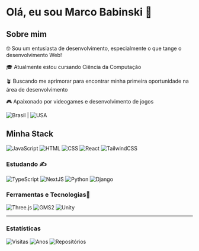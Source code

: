 # Olá, eu sou Marco Babinski 👋

## Sobre mim

🤓 Sou um entusiasta de desenvolvimento, especialmente o que tange o desenvolvimento Web!

🎓 Atualmente estou cursando Ciência da Computação

🪴 Buscando me aprimorar para encontrar minha primeira oportunidade na área de desenvolvimento

🎮 Apaixonado por videogames e desenvolvimento de jogos

![Brasil](https://raw.githubusercontent.com/stevenrskelton/flag-icon/master/png/16/country-4x3/br.png "Português Brasileiro") | ![USA](https://raw.githubusercontent.com/stevenrskelton/flag-icon/master/png/16/country-4x3/us.png "Inglês | English")

## Minha Stack
![JavaScript](https://img.shields.io/badge/-JavaScript-333?&logo=JavaScript)
![HTML](https://img.shields.io/badge/-HTML-333?&logo=HTML5)
![CSS](https://img.shields.io/badge/-CSS-333?&logo=CSS3)
![React](https://img.shields.io/badge/-React-333?&logo=React)
![TailwindCSS](https://img.shields.io/badge/Tailwind_CSS-333?&logo=tailwind-css)

### Estudando ✍️
![TypeScript](https://img.shields.io/badge/-TypeScript-333?&logo=TypeScript)
![NextJS](https://img.shields.io/badge/-NextJS-333?&logo=Next.js)
![Python](https://img.shields.io/badge/-Python-333?&logo=Python)
![Django](https://img.shields.io/badge/-Django-333?&logo=Django)

### Ferramentas e Tecnologias🔨
![Three.js](https://img.shields.io/badge/-Three.JS-333?&logo=Three.js)
![GMS2](https://img.shields.io/badge/-Game_Maker_Studio_2-333?&logo=Gamemaker)
![Unity](https://img.shields.io/badge/-Unity-333?&logo=Unity)

---
### Estatísticas
![Visitas](https://badges.pufler.dev/visits/marcobabinski/marcobabinski) 
![Anos](https://badges.pufler.dev/years/marcobabinski)
![Repositórios](https://badges.pufler.dev/repos/marcobabinski)
